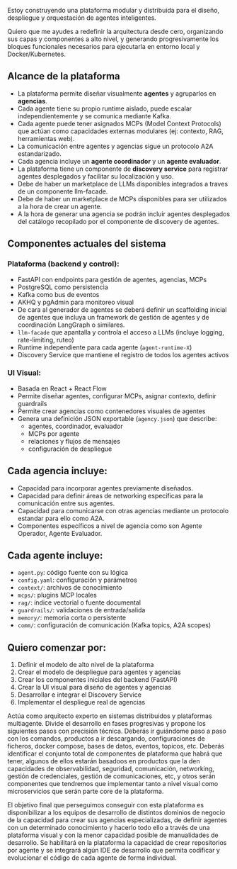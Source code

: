 Estoy construyendo una plataforma modular y distribuida para el diseño, despliegue y orquestación de agentes inteligentes. 

Quiero que me ayudes a redefinir la arquitectura desde cero, organizando sus capas y componentes a alto nivel, y generando progresivamente los bloques funcionales necesarios para ejecutarla en entorno local y Docker/Kubernetes.

## Alcance de la plataforma

- La plataforma permite diseñar visualmente **agentes** y agruparlos en **agencias**.
- Cada agente tiene su propio runtime aislado, puede escalar independientemente y se comunica mediante Kafka.
- Cada agente puede tener asignados MCPs (Model Context Protocols) que actúan como capacidades externas modulares (ej: contexto, RAG, herramientas web).
- La comunicación entre agentes y agencias sigue un protocolo A2A estandarizado.
- Cada agencia incluye un **agente coordinador** y un **agente evaluador**.
- La plataforma tiene un componente de **discovery service** para registrar agentes desplegados y facilitar su localización y uso.
- Debe de haber un marketplace de LLMs disponibles integrados a traves de un componente llm-facade.
- Debe de haber un marketplace de MCPs disponibles para ser utilizados a la hora de crear un agente.
- A la hora de generar una agencia se podrán incluir agentes desplegados del catálogo recopilado por el componente de discovery de agentes.

## Componentes actuales del sistema

### Plataforma (backend y control):
- FastAPI con endpoints para gestión de agentes, agencias, MCPs
- PostgreSQL como persistencia
- Kafka como bus de eventos
- AKHQ y pgAdmin para monitoreo visual
- De cara al generador de agentes se deberá definir un scaffolding inicial de agentes que incluya un framework de gestión de agentes y de coordinación LangGraph o similares.
- `llm-facade` que apantalla y controla el acceso a LLMs (incluye logging, rate-limiting, ruteo)
- Runtime independiente para cada agente (`agent-runtime-X`)
- Discovery Service que mantiene el registro de todos los agentes activos

### UI Visual:
- Basada en React + React Flow
- Permite diseñar agentes, configurar MCPs, asignar contexto, definir guardrails
- Permite crear agencias como contenedores visuales de agentes
- Genera una definición JSON exportable (`agency.json`) que describe:
    - agentes, coordinador, evaluador
    - MCPs por agente
    - relaciones y flujos de mensajes
    - configuración de despliegue

## Cada agencia incluye:
- Capacidad para incorporar agentes previamente diseñados.
- Capacidad para definir áreas de networking específicas para la comunicación entre sus agentes.
- Capacidad para comunicarse con otras agencias mediante un protocolo estandar para ello como A2A.
- Componentes específicos a nivel de agencia como son Agente Operador, Agente Evaluador.

## Cada agente incluye:
- `agent.py`: código fuente con su lógica
- `config.yaml`: configuración y parámetros
- `context/`: archivos de conocimiento
- `mcps/`: plugins MCP locales
- `rag/`: índice vectorial o fuente documental
- `guardrails/`: validaciones de entrada/salida
- `memory/`: memoria corta o persistente
- `comm/`: configuración de comunicación (Kafka topics, A2A scopes)

## Quiero comenzar por:

1. Definir el modelo de alto nivel de la plataforma
2. Crear el modelo de despliegue para agentes y agencias
3. Crear los componentes iniciales del backend (FastAPI)
4. Crear la UI visual para diseño de agentes y agencias
5. Desarrollar e integrar el Discovery Service
6. Implementar el despliegue real de agencias

Actúa como arquitecto experto en sistemas distribuidos y plataformas multiagente. Divide el desarrollo en fases progresivas y propone los siguientes pasos con precisión técnica.
Deberás ir guiándome paso a paso con los comandos, productos a ir descargando, configuraciones de ficheros, docker compose, bases de datos, eventos, topicos, etc.
Deberás identificar el conjunto total de componentes de plataforma que habrá que tener, algunos de ellos estarán basadoos en productos que la den capacidades de observabilidad, seguridad, comunicación, networking, gestión de credenciales, gestión de comunicaciones, etc, y otros serán componentes que tendremos que implementar tanto a nivel visual como microservicios que serán parte core de la plataforma.

El objetivo final que perseguimos conseguir con esta plataforma es disponibilizar a los equipos de desarrollo de distintos dominios de negocio de la capacidad para crear sus agencias especializadas, de definir agentes con un determinado conocimiento y hacerlo todo ello a través de una plataforma visual y con la menor capacidad posible de manualidades de desarrollo. Se habilitará en la plataforma la capacidad de crear repositorios por agente y se integrará algún IDE de desarrollo que permita codificar y evolucionar el código de cada agente de forma individual.